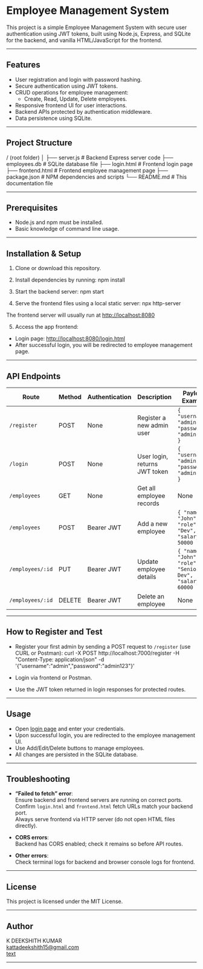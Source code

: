 # Employee Management System

This project is a simple Employee Management System with secure user authentication using JWT tokens, built using Node.js, Express, and SQLite for the backend, and vanilla HTML/JavaScript for the frontend.

---

## Features
- User registration and login with password hashing.
- Secure authentication using JWT tokens.
- CRUD operations for employee management:
  - Create, Read, Update, Delete employees.
- Responsive frontend UI for user interactions.
- Backend APIs protected by authentication middleware.
- Data persistence using SQLite.

---

## Project Structure

/ (root folder)
│
├── server.js # Backend Express server code
├── employees.db # SQLite database file
├── login.html # Frontend login page
├── frontend.html # Frontend employee management page
├── package.json # NPM dependencies and scripts
└── README.md # This documentation file

---

## Prerequisites
- Node.js and npm must be installed.
- Basic knowledge of command line usage.

---

## Installation & Setup

1. Clone or download this repository.

2. Install dependencies by running:
npm install


3. Start the backend server:
npm start



4. Serve the frontend files using a local static server:
npx http-server


The frontend server will usually run at [http://localhost:8080](http://localhost:8080)

5. Access the app frontend:
- Login page: [http://localhost:8080/login.html](http://localhost:8080/login.html)
- After successful login, you will be redirected to employee management page.

---

## API Endpoints

| Route              | Method | Authentication | Description                      | Payload Example                   |
|--------------------|---------|----------------|--------------------------------|---------------------------------|
| `/register`        | POST    | None           | Register a new admin user       | `{ "username": "admin", "password": "admin123" }` |
| `/login`           | POST    | None           | User login, returns JWT token   | `{ "username": "admin", "password": "admin123" }`  |
| `/employees`       | GET     | None           | Get all employee records        | None                            |
| `/employees`       | POST    | Bearer JWT     | Add a new employee              | `{ "name": "John", "role": "Dev", "salary": 50000 }` |
| `/employees/:id`   | PUT     | Bearer JWT     | Update employee details         | `{ "name": "John", "role": "Senior Dev", "salary": 60000 }`|
| `/employees/:id`   | DELETE  | Bearer JWT     | Delete an employee              | None                            |

---

## How to Register and Test

- Register your first admin by sending a POST request to `/register` (use CURL or Postman):
curl -X POST http://localhost:7000/register -H "Content-Type: application/json" -d '{"username":"admin","password":"admin123"}'

- Login via frontend or Postman.
- Use the JWT token returned in login responses for protected routes.

---

## Usage

- Open [login page](http://localhost:8080/login.html) and enter your credentials.
- Upon successful login, you are redirected to the employee management UI.
- Use Add/Edit/Delete buttons to manage employees.
- All changes are persisted in the SQLite database.

---

## Troubleshooting

- **“Failed to fetch” error**:  
Ensure backend and frontend servers are running on correct ports.  
Confirm `login.html` and `frontend.html` fetch URLs match your backend port.  
Always serve frontend via HTTP server (do not open HTML files directly).

- **CORS errors**:  
Backend has CORS enabled; check it remains so before API routes.

- **Other errors**:  
Check terminal logs for backend and browser console logs for frontend.

---

## License

This project is licensed under the MIT License.

---

## Author

K DEEKSHITH KUMAR   
kattadeekshith15@gmail.com  
[text](https://www.linkedin.com/in/deekshith-kumar-17302b21a/)

---
